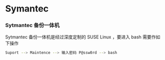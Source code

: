 # Symantec

### Sytmantec 备份一体机

Sytmantec 备份一体机是经过深度定制的 SUSE Linux ，要进入 bash 需要作如下操作

```sh
Suport --> Maintence --> 输入密码 P@ssw0rd --> bash
```
